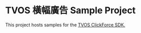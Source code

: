 # TVOS 橫幅廣告 Sample Project
This project hosts samples for the [TVOS ClickForce SDK.](http://cdn.doublemax.net/sdk/index.html)
